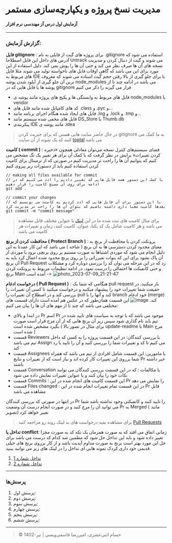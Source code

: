 # مدیریت نسخ پروژه و یکپارچه‌سازی مستمر
#### آزمایش اول درس آز مهندسی نرم افزار 
---
### گزارش آزمایش:
**فایل gitignore** : برای پروژه های گیت از فایلی به نام .gitignore  استفاده می شود که آدرس های داخل این فایل اصطلاحا Untrack می شوند و گیت از دنبال کردن و مدیریت نسخه های آن ها صرف نظر می کند و حتی آن ها را پوش نمی کند. دلیل استفاده از این مورد برای این می باشد که گاهی اوقات فایل های ناخواسته تولید می شوند مثلا فایل های مربوط به IDE یا برای جلو گیری از بالا رفتن حجم گیت استاده می شوند که معروف ترین آن جلو گیری از آپلود شدن پوشه node_modules می باشد در ادامه چند تا از پوشه ها یا فایل هایی که در gitignore قرار می گیرند را ذکر می کنیم 

* فایل های مربوط به وابستگی ها و پکیج های پروژه مانند پوشه ی node_modules یا vendor
* کد های کامپایل شده مانند فایل های .class و .pyc و...
* فایل های ایجاد شده هنگام اجرای برنامه مانند .log و .lock و .tmp و...
* فایل های مخفی شده سیستم مانند DS_Store یا Thumb.db
* پیکربندی IDE مانند پوشه ی .idea

> در حال حاضر سایت هایی هستن که برای جنریت کردن gitignore به ما کمک می کنند که یک نمونه از آن سایت [toptal](https://www.toptal.com/developers/gitignore) می باشد


**کامیت ( commit )** : فضای سیستم‌های کنترل نسخه می‌توان معادلی همچون «ذخیره کردن تغییرات» برایش در نظر گرفت که با کمک آن برای هر تغییر یک تگ مشخص می کنیم که بتوانیم آن ها را راحت تر مدیریت کنیم در صورتی که از ترمینال برای کامیت کردن استفاده کنیم باید از دستورات زیر پیروی کنیم 
```
// making all files available for commit
// با کمک این دستور همه فایل هایی که تغییر دادیم را ادد می کنیم که در ادامه برای روی آن مسیج کامیت را قرار دهیم
git add .

// commit your changes
// با این دستور برای آن فایل هایی که ادد کردیم یه کامنت می نویسیم که بعدها کامیت معنا داری داشته باشیم که بتوان آن ها را راحت تر مدیریت کرد
git commit -m "commit message"      

```
> برای مثال کامیت های ثبت شده ما در این  [لینک](https://github.com/amirzgh/SE-lab-1/commits/main) با عنواین مختلف قابل مشاهده می باشد و هر کامیت شامل یک کد یکتا، عنوان، کامیت کنند، زمان و تغییرات هر کامیت می باشد


**محافظت کردن از برنچ ( Protect Branch )** : پروتکت کردن یا محافظت از برنچ به معنای محدود کردن دسترسی ها به آن برنچ ( شاخه ) می باشد که این کار عمدتا به این دلیل انجام می شود که موردی اشتباها به صورت مستیم بر روی برنچی نرود یا موردی از آن پاک نشود برای این که بتوات تغیرراتی را بر روی پرنچ محدود شده اعمال کرد باید به آن برنچ Pull Request زد که در این مرحله می توان کد را بررسی دوباره کرد و مشکلات و حتی کانفیکت ها احتمالی را درست نمود، در ادامه تنظیمات مربوط به پروتکت کردن برنچ Main آمده است ->
![photo_2023-07-09_21-21-47](https://github.com/amirzgh/SE-lab-1/assets/59364450/e0fbe0d0-0f74-4ba8-bc0e-070ff258d239)


**درخواست ادغام ( Pull Request )** : هنگامی که شما یک pull request باز میکنید، در حقیقت شما تغییرات خود را پیشنهاد میکنید و درخواست میکنید تا کسی آن تغییرات را بررسی کند و در اصطلاح آن تغییرات را pull کند و آنها را با branch خود ادغام (merge) کند. 
![image](https://github.com/amirzgh/SE-lab-1/assets/59364450/3d7d86a7-6d03-441b-a889-0c85535155a7)
این قسمت همان‌طور که در عکس هم آمده است دارای قسمت های مختلفی می باشد که چند تا از مهم های آن ها را بیان می کنیم:
* در ابتدا و بالای Pr اسم Pr موجود می باشد که با توجه به سیاست های تایید شده در تیم باید نام گذاری شود سپس زیر آن برنچ هایی که از آن مرج قرار است صورت بگیرد مشخص شده است ( برای مثال در تصور بالا update-readme با Main مرج شده است )
* قسمت Reviewers یا بررسی کنندگان: در این قسمت پروژه را به کسی که داخل تیم می باشد Assign می کنیم تا کد و تغییرات شما را بررسی کنید و آن را تایید یا رد کند
* قسمت Assignees یا مامورین: این قسمت شامل افرادی از تیم می باشد که همراه شما برروی این تغییرات کار کرده اند و نیاز است که از تغییرات و نتایج Pr خبر داشته باشند
* قسمت  Conversation یا مکالمات : که در این قسمت بررسی کنندگان می توانند نکات خود را بیان کنند و یا عنواین تغییرات نمایش داده می شود
* قسمت Commits : این قسمت کامیت های انجام شده در این Pr را نمایش می دهد
* قسمت Files changed : در این قسمت تمام تغییرات انجام شده در این Pr قابل مشاهده می باشد

در انتها در صورتی که بررسی کنندگان Pr را تایید کنند و کانفیکتی وجود نداشته باشد شما می توانید آن را مرج کنید و در صورت انجام درست آن وضعیت Pr به Merged ( مانند تصویر) تغییر خواهد کرد 
> برای مشاهده بقیه درخواست های به لینک روبه رو مراجعه کنید [Pull Requests](https://github.com/amirzgh/SE-lab-1/pulls?q=)

**تداخل یا conflict**: زمانی اتفاق می افتد که به صورت همزمان یک تکه کد به صورت مجزا تغییر داده شود و باید این تداخل حل شود که مطمین شد کدام کد درست می باشد برای حل این مورد بهتر است برنج به صورت مداوم آپدیت باشد و از کار برروی برنج های خیلی قدیمی خود داری کردک تمونه هایی ای تداخل را در لینک های زیر می توانید ببنید.
1.  [تداخل شماره 1](https://github.com/amirzgh/SE-lab-1/pull/4) 
2.  [تداخل شماره 2](https://github.com/amirzgh/SE-lab-1/commits/main)
---
### پرسش‌ها

1. پرسش اول:
1. پرسش دوم:
1. پرسش سوم:
1. پرسش چهارم:
2. پرسش پنجم:
3. پرسش ششم:
---
> © حسام اثنی‌عشری، امیررضا قاسمی‌ویسی | تیر-1402

